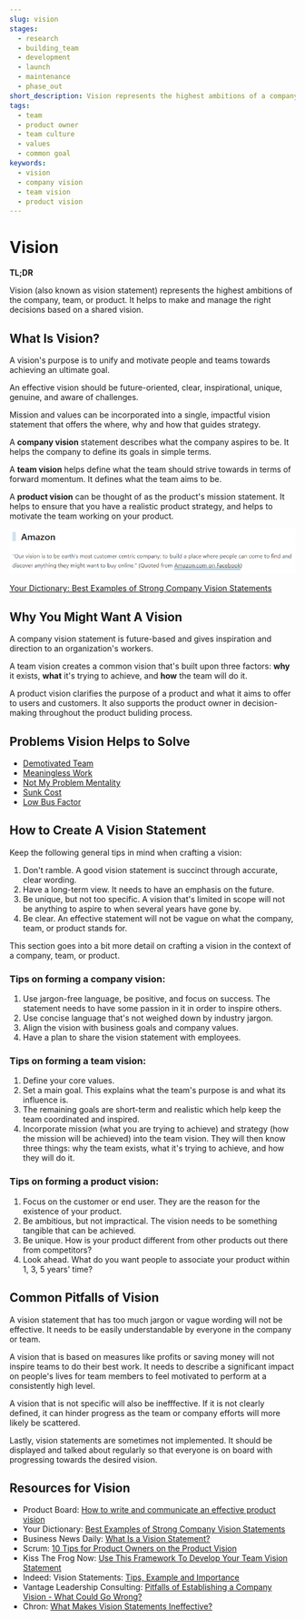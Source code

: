 ```yaml
---
slug: vision
stages:
  - research
  - building_team
  - development
  - launch
  - maintenance
  - phase_out
short_description: Vision represents the highest ambitions of a company, team, or product. Its purpose is to unify and motivate people and teams towards achieving an ultimate goal.
tags:
  - team
  - product owner
  - team culture
  - values
  - common goal
keywords:
  - vision
  - company vision
  - team vision
  - product vision
---
```


# Vision

**TL;DR**

Vision (also known as vision statement) represents the highest ambitions of the company, team, or product. It helps to make and manage the right decisions based on a shared vision.

## What Is Vision?

A vision's purpose is to unify and motivate people and teams towards achieving an ultimate goal.

An effective vision should be future-oriented, clear, inspirational, unique, genuine, and aware of challenges. 

Mission and values can be incorporated into a single, impactful vision statement that offers the where, why and how that guides strategy.

A **company vision** statement describes what the company aspires to be. It helps the company to define its goals in simple terms.

A **team vision** helps define what the team should strive towards in terms of forward momentum. It defines what the team aims to be.

A **product vision** can be thought of as the product's mission statement. It helps to ensure that you have a realistic product strategy, and helps to motivate the team working on your product.

![Vision](/files/vision_amazon.png)

[Your Dictionary: Best Examples of Strong Company Vision Statements](https://examples.yourdictionary.com/best-examples-of-a-vision-statement.html)

## Why You Might Want A Vision

A company vision statement is future-based and gives inspiration and direction to an organization's workers.

A team vision creates a common vision that's built upon three factors: **why** it exists, **what** it's trying to achieve, and **how** the team will do it.

A product vision clarifies the purpose of a product and what it aims to offer to users and customers. It also supports the product owner in decision-making throughout the product buliding process.

## Problems Vision Helps to Solve

- [Demotivated Team](/problems/demotivated-team)
- [Meaningless Work](/problems/meaningless-work)
- [Not My Problem Mentality](/problems/not-my-problem-mentality)
- [Sunk Cost](/problems/sunk-cost)
- [Low Bus Factor](/problems/low-bus-factor)

## How to Create A Vision Statement

Keep the following general tips in mind when crafting a vision:

1. Don't ramble. A good vision statement is succinct through accurate, clear wording.
2. Have a long-term view. It needs to have an emphasis on the future.
3. Be unique, but not too specific. A vision that's limited in scope will not be anything to aspire to when several years have gone by.
4. Be clear. An effective statement will not be vague on what the company, team, or product stands for.

This section goes into a bit more detail on crafting a vision in the context of a company, team, or product.

### Tips on forming a company vision:

1. Use jargon-free language, be positive, and focus on success. The statement needs to have some passion in it in order to inspire others.
2. Use concise language that's not weighed down by industry jargon.
3. Align the vision with business goals and company values.
4. Have a plan to share the vision statement with employees.

### Tips on forming a team vision:

1. Define your core values.
2. Set a main goal. This explains what the team's purpose is and what its influence is.
3. The remaining goals are short-term and realistic which help keep the team coordinated and inspired.
4. Incorporate mission (what you are trying to achieve) and strategy (how the mission will be achieved) into the team vision. They will then know three things: why the team exists, what it's trying to achieve, and how they will do it.

### Tips on forming a product vision:

1. Focus on the customer or end user. They are the reason for the existence of your product.
2. Be ambitious, but not impractical. The vision needs to be something tangible that can be achieved. 
3. Be unique. How is your product different from other products out there from competitors?
4. Look ahead. What do you want people to associate your product within 1, 3, 5 years' time?

## Common Pitfalls of Vision

A vision statement that has too much jargon or vague wording will not be effective. It needs to be easily understandable by everyone in the company or team. 

A vision that is based on measures like profits or saving money will not inspire teams to do their best work. It needs to describe a significant impact on people's lives for team members to feel motivated to perform at a consistently high level.

A vision that is not specific will also be inefffective. If it is not clearly defined, it can hinder progress as the team or company efforts will more likely be scattered.

Lastly, vision statements are sometimes not implemented. It should be displayed and talked about regularly so that everyone is on board with progressing towards the desired vision.

## Resources for Vision

- Product Board: [How to write and communicate an effective product vision](https://www.productboard.com/blog/write-product-vision/)
- Your Dictionary: [Best Examples of Strong Company Vision Statements](https://examples.yourdictionary.com/best-examples-of-a-vision-statement.html)
- Business News Daily: [What Is a Vision Statement?](https://www.businessnewsdaily.com/3882-vision-statement.html)
- Scrum: [10 Tips for Product Owners on the Product Vision](https://www.scrum.org/resources/blog/10-tips-product-owners-product-vision)
- Kiss The Frog Now: [Use This Framework To Develop Your Team Vision Statement](https://kissthefrognow.com/use-this-framework-to-develop-your-team-vision-statement/)
- Indeed: Vision Statements: [Tips, Example and Importance](https://www.indeed.com/career-advice/career-development/vision-statements/)
- Vantage Leadership Consulting: [Pitfalls of Establishing a Company Vision - What Could Go Wrong?](https://www.vantageleadership.com/our-blog/communicate-vision-effectively/)
- Chron: [What Makes Vision Statements Ineffective?](https://smallbusiness.chron.com/vision-statements-ineffective-35572.html)
